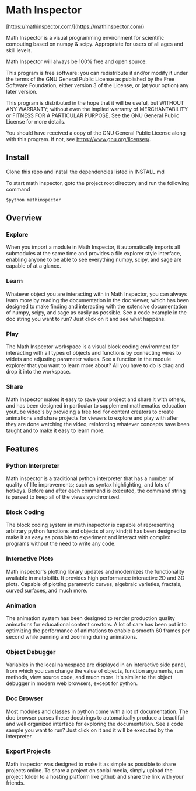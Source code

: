 # Math Inspector
[https://mathinspector.com/](https://mathinspector.com/)

Math Inspector is a visual programming environment for scientific computing based on numpy & scipy. Appropriate for users of all ages and skill levels.

Math Inspector will always be 100% free and open source.

This program is free software: you can redistribute it and/or modify
it under the terms of the GNU General Public License as published by
the Free Software Foundation, either version 3 of the License, or
(at your option) any later version.

This program is distributed in the hope that it will be useful,
but WITHOUT ANY WARRANTY; without even the implied warranty of
MERCHANTABILITY or FITNESS FOR A PARTICULAR PURPOSE.  See the
GNU General Public License for more details.

You should have received a copy of the GNU General Public License
along with this program.  If not, see <https://www.gnu.org/licenses/>.

Install
---
Clone this repo and install the dependencies listed in INSTALL.md  

To start math inspector, goto the project root directory and run the following command

`$python mathinspector`

Overview
---
### Explore
When you import a module in Math Inspector, it automatically imports all submodules at the same time and provides a file explorer style interface, enabling anyone to be able to see everything numpy, scipy, and sage are capable of at a glance.

### Learn
Whatever object you are interacting with in Math Inspector, you can always learn more by reading the documentation in the doc viewer, which has been designed to make finding and interacting with the extensive documentation of numpy, scipy, and sage as easily as possible.  See a code example in the doc string you want to run?  Just click on it and see what happens.

### Play
The Math Inspector workspace is a visual block coding environment for interacting with all types of objects and functions by connecting wires to widets and adjusting parameter values. See a function in the module explorer that you want to learn more about?  All you have to do is drag and drop it into the workspace.

### Share
Math Inspector makes it easy to save your project and share it with others, and has been designed in particular to supplement mathematics education youtube video's by providing a free tool for content creators to create animations and share projects for viewers to explore and play with after they are done watching the video, reinforcing whatever concepts have been taught and to make it easy to learn more.


Features
---

### Python Interpreter
Math inspector is a traditional python interpreter that has a number of quality of 
life improvements; such as syntax highlighting, and lots of hotkeys. Before and after each command is executed, the command string is parsed to keep all of the views synchronized.

### Block Coding
The block coding system in math inspector is capable of representing arbitrary python functions and objects of any kind; it has been designed to make it as easy as possible to experiment and interact with complex programs without the need to write any code.  

### Interactive Plots
Math inspector's plotting library updates and modernizes the functionality available in matplotlib.  It provides high performance interactive 2D and 3D plots.  Capable of plotting parametric curves, algebraic varieties, fractals, curved surfaces, and much more.

### Animation
The animation system has been designed to render production quality animations for educational content creators.  A lot of care has been put into optimizing the performance of animations to enable a smooth 60 frames per second while panning and zooming during animations.

### Object Debugger
Variables in the local namespace are displayed in an interactive side panel, from which you can change the value of objects, function arguments, run methods, view source code, and mucn more.  It's similar to the object debugger in modern web browsers, except for python.

### Doc Browser
Most modules and classes in python come with a lot of documentation. The doc browser parses these docstrings to automatically produce a beautiful and well organized interface for exploring the documentation.  See a code sample you want to run?  Just click on it and it will be executed by the interpreter.

### Export Projects
Math inspector was designed to make it as simple as possible to share projects online.
To share a project on social media, simply upload the project folder to a hosting platform like
github and share the link with your friends.